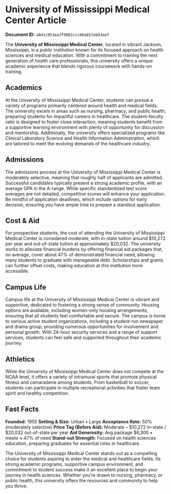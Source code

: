 # University of Mississippi Medical Center Article

**Document ID:** `a041c953ee2f9081ccc00a657eb93eef`

The **University of Mississippi Medical Center**, located in vibrant Jackson, Mississippi, is a public institution known for its focused approach on health sciences and medical education. With a commitment to training the next generation of health care professionals, this university offers a unique academic experience that blends rigorous coursework with hands-on training.

## Academics
At the University of Mississippi Medical Center, students can pursue a variety of programs primarily centered around health and medical fields. The university excels in areas such as nursing, pharmacy, and public health, preparing students for impactful careers in healthcare. The student-faculty ratio is designed to foster close interaction, meaning students benefit from a supportive learning environment with plenty of opportunity for discussion and mentorship. Additionally, the university offers specialized programs like Clinical Laboratory Science and Health Information Administration, which are tailored to meet the evolving demands of the healthcare industry.

## Admissions
The admissions process at the University of Mississippi Medical Center is moderately selective, meaning that roughly half of applicants are admitted. Successful candidates typically present a strong academic profile, with an average GPA in the A-range. While specific standardized test score averages are not detailed, competitive scores will enhance your application. Be mindful of application deadlines, which include options for early decision, ensuring you have ample time to prepare a standout application.

## Cost & Aid
For prospective students, the cost of attending the University of Mississippi Medical Center is considered moderate, with in-state tuition around $10,272 per year and out-of-state tuition at approximately $20,032. The university works to alleviate financial burdens by offering financial aid packages that, on average, cover about 47% of demonstrated financial need, allowing many students to graduate with manageable debt. Scholarships and grants can further offset costs, making education at this institution more accessible.

## Campus Life
Campus life at the University of Mississippi Medical Center is vibrant and supportive, dedicated to fostering a strong sense of community. Housing options are available, including women-only housing arrangements, ensuring that all students feel comfortable and secure. The campus is home to various active student organizations, including a student-run newspaper and drama group, providing numerous opportunities for involvement and personal growth. With 24-hour security services and a range of support services, students can feel safe and supported throughout their academic journey.

## Athletics
While the University of Mississippi Medical Center does not compete at the NCAA level, it offers a variety of intramural sports that promote physical fitness and camaraderie among students. From basketball to soccer, students can participate in multiple recreational activities that foster team spirit and healthy competition.

## Fast Facts
**Founded:** 1955
**Setting & Size:** Urban • Large
**Acceptance Rate:** 50% (moderately selective)
**Price Tag (Before Aid):** Moderate – $10,272 in-state / $20,032 out-of-state per year
**Aid Generosity:** Avg package $6,300 • meets ≈ 47% of need
**Stand-out Strength:** Focused on health sciences education, preparing graduates for essential roles in healthcare.

The University of Mississippi Medical Center stands out as a compelling choice for students aspiring to enter the medical and healthcare fields. Its strong academic programs, supportive campus environment, and commitment to student success make it an excellent place to begin your journey in health sciences. Whether you’re drawn to nursing, pharmacy, or public health, this university offers the resources and community to help you thrive.
